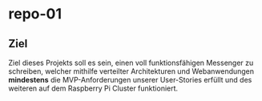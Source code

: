 # repo-01
## Ziel 

Ziel dieses Projekts soll es sein, einen voll funktionsfähigen Messenger zu schreiben, welcher mithilfe verteilter Architekturen und Webanwendungen <b>mindestens</b> die MVP-Anforderungen unserer User-Stories erfüllt und des weiteren auf dem Raspberry Pi Cluster funktioniert. 


